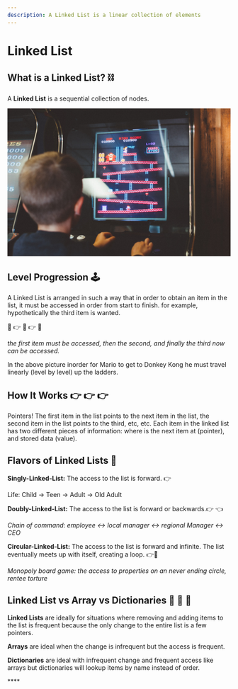 ```yaml
---
description: A Linked List is a linear collection of elements
---
```


# Linked List

## What is a Linked List? ⛓ 

A **Linked List** is a sequential collection of nodes. 

![Mario vs Donkey Kong](../.gitbook/assets/kelly-sikkema-pgtoahfqjq0-unsplash.jpg)

## Level Progression 🕹 

A Linked List is arranged in such a way that in order to obtain an item in the list, it must be accessed in order from start to finish. for example, hypothetically the third item is wanted. 

👾 👉 🤖 👉 🤡 

_the first item must be accessed, then the second, and finally the third now can be accessed._ 

In the above picture inorder for Mario to get to Donkey Kong he must travel linearly \(level by level\) up the ladders.  

## How It Works 👉 👉 👉 

Pointers! The first item in the list points to the next item in the list, the second item in the list points to the third, etc, etc. Each item in the linked list has two different pieces of information: where is the next item at \(pointer\), and stored data \(value\). 

## Flavors of Linked Lists 🍨 

**Singly-Linked-List:** The access to the list is forward. 👉 

Life: Child -&gt; Teen -&gt; Adult -&gt; Old Adult  

**Doubly-Linked-List:** The access to the list is forward or backwards.👉 👈 

_Chain of command:  employee &lt;-&gt; local manager &lt;-&gt; regional Manager &lt;-&gt; CEO_

**Circular-Linked-List:** The access to the list is forward and infinite. The list eventually meets up with itself, creating a loop. 👉🎡 

_Monopoly board game: the access to properties on an never ending circle, rentee torture_ 

## Linked List vs Array vs Dictionaries 🍎 🍊 🍑 

**Linked Lists** are ideally for situations where removing and adding items to the list is frequent because the only change to the entire list is a few pointers.

**Arrays** are ideal when the change is infrequent but the access is frequent. 

**Dictionaries** are ideal with infrequent change and frequent access like arrays but dictionaries will lookup items by name instead of order.

\*\*\*\*



